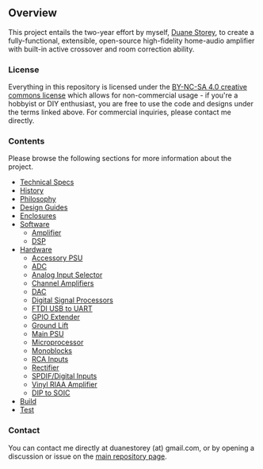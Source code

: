 ## Overview

This project entails the two-year effort by myself, [Duane Storey](https://duanestorey.com), to create a fully-functional, extensible, open-source high-fidelity home-audio amplifier with built-in active crossover and room correction ability. 

### License 

Everything in this repository is licensed under the [BY-NC-SA 4.0 creative commons license](https://creativecommons.org/licenses/by-nc-sa/4.0/) which allows for non-commercial usage - if you're a hobbyist or DIY enthusiast, you are free to use the code and designs under the terms linked above. For commercial inquiries, please contact me directly.

### Contents

Please browse the following sections for more information about the project.

- [Technical Specs](specs.md)
- [History](history.md)
- [Philosophy](philosophy.md)
- [Design Guides](design-guides.md)
- [Enclosures](enclosures.md)
- [Software](software/index.md)
    - [Amplifier](software/amp.md)
    - [DSP](software/dsp.md)
- [Hardware](hardware/index.md)
    - [Accessory PSU](hardware/dual-psu.md)
    - [ADC](hardware/adc.md)
    - [Analog Input Selector](hardware/input-sel.md)
    - [Channel Amplifiers](hardware/lm3886.md)
    - [DAC](hardware/dac.md)
    - [Digital Signal Processors](hardware/dsp.md)
    - [FTDI USB to UART](hardware/ftdi.md)
    - [GPIO Extender](hardware/extend.md)
    - [Ground Lift](hardware/lift.md)
    - [Main PSU](hardware/psu.md)
    - [Microprocessor](hardware/uproc.md)
    - [Monoblocks](hardware/mono.md)
    - [RCA Inputs](hardware/inputs.md)
    - [Rectifier](hardware/rectify.md)
    - [SPDIF/Digital Inputs](hardware/spdif.md)
    - [Vinyl RIAA Amplifier](hardware/vinyl.md)
    - [DIP to SOIC](hardware/soic.md)
- [Build](build.md)
- [Test](test.md)

### Contact

You can contact me directly at duanestorey (at) gmail.com, or by opening a discussion or issue on the [main repository page](https://github.com/duanestorey/hifi-amp). 